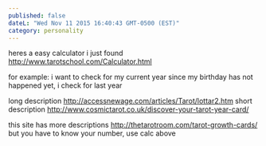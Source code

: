 ```yaml
---
published: false
dateL: "Wed Nov 11 2015 16:40:43 GMT-0500 (EST)"
category: personality
---
```


heres a easy calculator i just found
http://www.tarotschool.com/Calculator.html

for example:
i want to check for my current year
since my birthday has not happened yet, i check for last year

long description
http://accessnewage.com/articles/Tarot/lottar2.htm
short description
http://www.cosmictarot.co.uk/discover-your-tarot-year-card/

this site has more descriptions 
http://thetarotroom.com/tarot-growth-cards/
but you have to know your number, use calc above